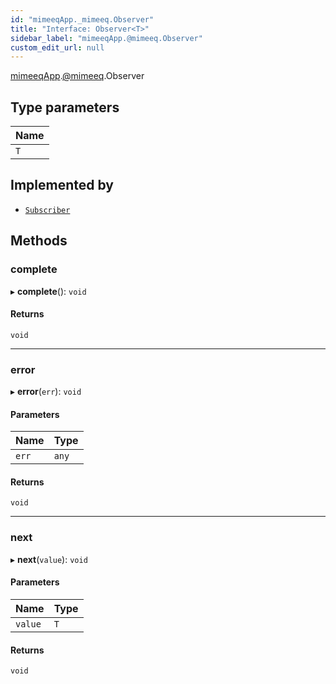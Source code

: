 ```yaml
---
id: "mimeeqApp._mimeeq.Observer"
title: "Interface: Observer<T>"
sidebar_label: "mimeeqApp.@mimeeq.Observer"
custom_edit_url: null
---
```


[mimeeqApp](../modules/mimeeqApp.md).[@mimeeq](../namespaces/mimeeqApp._mimeeq.md).Observer

## Type parameters

| Name |
| :------ |
| `T` |

## Implemented by

- [`Subscriber`](../classes/mimeeqApp._mimeeq.Subscriber.md)

## Methods

### complete

▸ **complete**(): `void`

#### Returns

`void`

___

### error

▸ **error**(`err`): `void`

#### Parameters

| Name | Type |
| :------ | :------ |
| `err` | `any` |

#### Returns

`void`

___

### next

▸ **next**(`value`): `void`

#### Parameters

| Name | Type |
| :------ | :------ |
| `value` | `T` |

#### Returns

`void`
